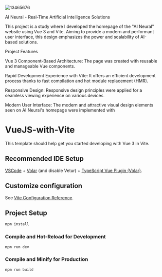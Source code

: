 
![13465676](https://github.com/user-attachments/assets/41a02f17-f82d-4031-a0da-64e3556a8af4)

AI Neural - Real-Time Artificial Intelligence Solutions

This project is a study where I developed the homepage of the "AI Neural" website using Vue 3 and Vite. Aiming to provide a modern and performant user interface, this design emphasizes the power and scalability of AI-based solutions.


Project Features

Vue 3 Component-Based Architecture: The page was created with reusable and manageable Vue components.

Rapid Development Experience with Vite: It offers an efficient development process thanks to fast compilation and hot module replacement (HMR).

Responsive Design: Responsive design principles were applied for a seamless viewing experience on various devices.

Modern User Interface: The modern and attractive visual design elements seen on AI Neural's homepage were implemented with




# VueJS-with-Vite

This template should help get you started developing with Vue 3 in Vite.

## Recommended IDE Setup

[VSCode](https://code.visualstudio.com/) + [Volar](https://marketplace.visualstudio.com/items?itemName=Vue.volar) (and disable Vetur) + [TypeScript Vue Plugin (Volar)](https://marketplace.visualstudio.com/items?itemName=Vue.vscode-typescript-vue-plugin).

## Customize configuration

See [Vite Configuration Reference](https://vitejs.dev/config/).

## Project Setup

```sh
npm install
```

### Compile and Hot-Reload for Development

```sh
npm run dev
```

### Compile and Minify for Production

```sh
npm run build
```
